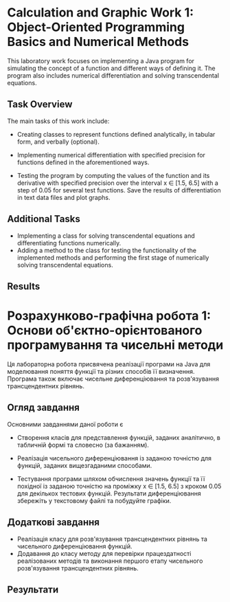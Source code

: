 # Calculation and Graphic Work 1: Object-Oriented Programming Basics and Numerical Methods

This laboratory work focuses on implementing a Java program for simulating the concept of a function and different ways of defining it. The program also includes numerical differentiation and solving transcendental equations.

## Task Overview
The main tasks of this work include:

- Creating classes to represent functions defined analytically, in tabular form, and verbally (optional).
- Implementing numerical differentiation with specified precision for functions defined in the aforementioned ways.

- Testing the program by computing the values of the function and its derivative with specified precision over the interval x ∈ [1.5, 6.5] with a step of 0.05 for several test functions. Save the results of differentiation in text data files and plot graphs.

## Additional Tasks

- Implementing a class for solving transcendental equations and differentiating functions numerically.
- Adding a method to the class for testing the functionality of the implemented methods and performing the first stage of numerically solving transcendental equations.

## Results

# Розрахунково-графічна робота 1: Основи об'єктно-орієнтованого програмування та чисельні методи

Ця лабораторна робота присвячена реалізації програми на Java для моделювання поняття функції та різних способів її визначення. Програма також включає чисельне диференціювання та розв'язування трансцендентних рівнянь.

## Огляд завдання
Основними завданнями даної роботи є

- Створення класів для представлення функцій, заданих аналітично, в табличній формі та словесно (за бажанням).
- Реалізація чисельного диференціювання із заданою точністю для функцій, заданих вищезгаданими способами.

- Тестування програми шляхом обчислення значень функції та її похідної із заданою точністю на проміжку x ∈ [1.5, 6.5] з кроком 0.05 для декількох тестових функцій. Результати диференціювання збережіть у текстовому файлі та побудуйте графіки.

## Додаткові завдання

- Реалізація класу для розв'язування трансцендентних рівнянь та чисельного диференціювання функцій.
- Додавання до класу методу для перевірки працездатності реалізованих методів та виконання першого етапу чисельного розв'язування трансцендентних рівнянь.

## Результати